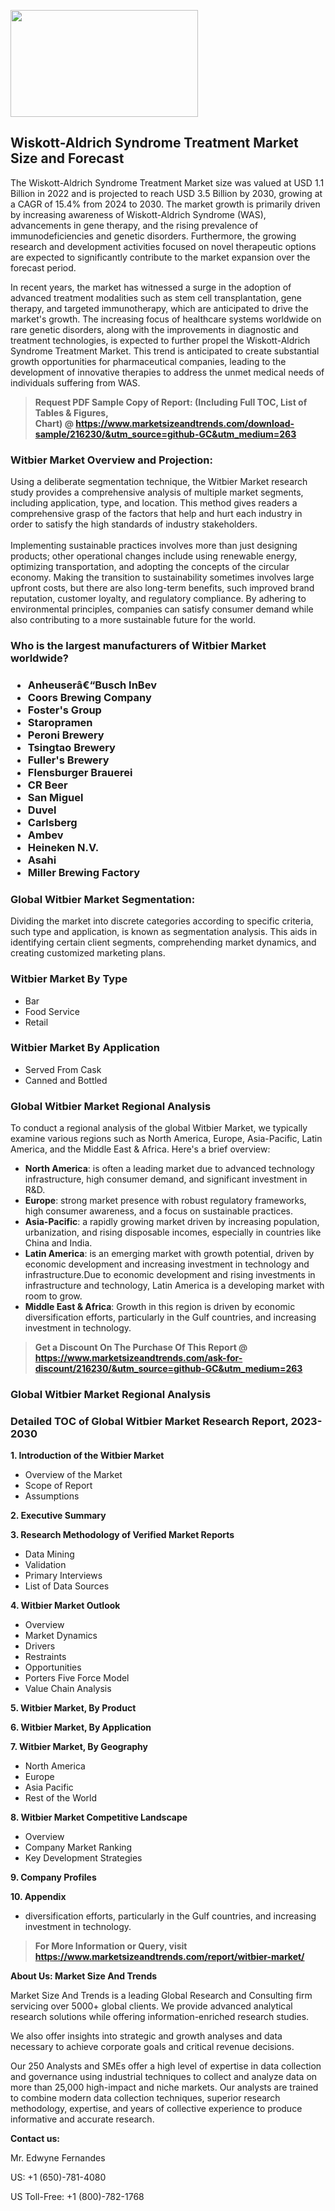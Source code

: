 <p><img class="alignnone size-medium wp-image-20088" src="https://ffe5etoiles.com/wp-content/uploads/2024/12/MST1-300x171.png" alt="" width="300" height="171" /></p><h2>Wiskott-Aldrich Syndrome Treatment Market Size and Forecast</h2><p>The Wiskott-Aldrich Syndrome Treatment Market size was valued at USD 1.1 Billion in 2022 and is projected to reach USD 3.5 Billion by 2030, growing at a CAGR of 15.4% from 2024 to 2030. The market growth is primarily driven by increasing awareness of Wiskott-Aldrich Syndrome (WAS), advancements in gene therapy, and the rising prevalence of immunodeficiencies and genetic disorders. Furthermore, the growing research and development activities focused on novel therapeutic options are expected to significantly contribute to the market expansion over the forecast period.</p><p>In recent years, the market has witnessed a surge in the adoption of advanced treatment modalities such as stem cell transplantation, gene therapy, and targeted immunotherapy, which are anticipated to drive the market's growth. The increasing focus of healthcare systems worldwide on rare genetic disorders, along with the improvements in diagnostic and treatment technologies, is expected to further propel the Wiskott-Aldrich Syndrome Treatment Market. This trend is anticipated to create substantial growth opportunities for pharmaceutical companies, leading to the development of innovative therapies to address the unmet medical needs of individuals suffering from WAS.</p></p><blockquote id="" class=""><strong>Request PDF Sample Copy of Report: (Including Full TOC, List of Tables &amp; Figures, Chart)&nbsp;@&nbsp;<strong><a href="https://www.marketsizeandtrends.com/download-sample/216230/&utm_source=github-GC&utm_medium=263" target="_blank">https://www.marketsizeandtrends.com/download-sample/216230/&utm_source=github-GC&utm_medium=263</a></strong></strong></blockquote><h3 id="" class="">Witbier Market&nbsp;Overview and Projection:</h3><p id="" class="">Using a deliberate segmentation technique, the Witbier Market research study provides a comprehensive analysis of multiple market segments, including application, type, and location. This method gives readers a comprehensive grasp of the factors that help and hurt each industry in order to satisfy the high standards of industry stakeholders. <br /> <br />Implementing sustainable practices involves more than just designing products; other operational changes include using renewable energy, optimizing transportation, and adopting the concepts of the circular economy. Making the transition to sustainability sometimes involves large upfront costs, but there are also long-term benefits, such improved brand reputation, customer loyalty, and regulatory compliance. By adhering to environmental principles, companies can satisfy consumer demand while also contributing to a more sustainable future for the world.</p><h3 id="" class="">Who is the largest manufacturers of&nbsp;Witbier Market worldwide?</h3><h3 class=""><p><ul><li>Anheuserâ€“Busch InBev </li><li> Coors Brewing Company </li><li> Foster's Group </li><li> Staropramen </li><li> Peroni Brewery </li><li> Tsingtao Brewery </li><li> Fuller's Brewery </li><li> Flensburger Brauerei </li><li> CR Beer </li><li> San Miguel </li><li> Duvel </li><li> Carlsberg </li><li> Ambev </li><li> Heineken N.V. </li><li> Asahi </li><li> Miller Brewing Factory</li></ul></p></h3><h3 id="" class="">Global&nbsp;Witbier Market Segmentation:</h3><p id="" class="">Dividing the market into discrete categories according to specific criteria, such type and application, is known as segmentation analysis. This aids in identifying certain client segments, comprehending market dynamics, and creating customized marketing plans.</p><h3 id="" class="">Witbier Market&nbsp;By Type</h3><p><p><ul><li>Bar</li><li> Food Service</li><li> Retail</p></li></ul></p></p><h3 id="" class="">Witbier Market&nbsp;By Application</h3><p class=""><p><ul><li>Served From Cask</li><li> Canned and Bottled</li></ul></p></p><h3 id="" class="">Global Witbier Market Regional Analysis</h3><p id="" class="">To conduct a regional analysis of the global Witbier Market, we typically examine various regions such as North America, Europe, Asia-Pacific, Latin America, and the Middle East &amp; Africa. Here's a brief overview:</p><ul><li><strong>North America</strong>: is often a leading market due to advanced technology infrastructure, high consumer demand, and significant investment in R&amp;D.</li><li><strong>Europe</strong>: strong market presence with robust regulatory frameworks, high consumer awareness, and a focus on sustainable practices.</li><li><strong>Asia-Pacific</strong>: a rapidly growing market driven by increasing population, urbanization, and rising disposable incomes, especially in countries like China and India.</li><li><strong>Latin America</strong>: is an emerging market with growth potential, driven by economic development and increasing investment in technology and infrastructure.Due to economic development and rising investments in infrastructure and technology, Latin America is a developing market with room to grow.</li><li><strong>Middle East &amp; Africa</strong>: Growth in this region is driven by economic diversification efforts, particularly in the Gulf countries, and increasing investment in technology.</li></ul><blockquote id="" class=""><strong>Get a Discount On The Purchase Of This Report @ <strong><a href="https://www.marketsizeandtrends.com/ask-for-discount/216230/&utm_source=github-GC&utm_medium=263" target="_blank">https://www.marketsizeandtrends.com/ask-for-discount/216230/&utm_source=github-GC&utm_medium=263</a></strong></strong></blockquote><h3 id="" class="">Global Witbier Market Regional Analysis</h3><h3 id="" class="">Detailed TOC of Global Witbier Market Research Report, 2023-2030</h3><p id="" class=""><strong>1. Introduction of the Witbier Market</strong></p><ul><li>Overview of the Market</li><li>Scope of Report</li><li>Assumptions</li></ul><p id="" class=""><strong>2. Executive Summary</strong></p><p id="" class=""><strong>3. Research Methodology of Verified Market Reports</strong></p><ul><li>Data Mining</li><li>Validation</li><li>Primary Interviews</li><li>List of Data Sources</li></ul><p id="" class=""><strong>4. Witbier Market Outlook</strong></p><ul><li>Overview</li><li>Market Dynamics</li><li>Drivers</li><li>Restraints</li><li>Opportunities</li><li>Porters Five Force Model</li><li>Value Chain Analysis</li></ul><p id="" class=""><strong>5. Witbier Market, By Product</strong></p><p id="" class=""><strong>6. Witbier Market, By Application</strong></p><p id="" class=""><strong>7. Witbier Market, By Geography</strong></p><ul><li>North America</li><li>Europe</li><li>Asia Pacific</li><li>Rest of the World</li></ul><p id="" class=""><strong>8. Witbier Market Competitive Landscape</strong></p><ul><li>Overview</li><li>Company Market Ranking</li><li>Key Development Strategies</li></ul><p id="" class=""><strong>9. Company Profiles</strong></p><p id="" class=""><strong>10. Appendix</strong></p><ul><li>diversification efforts, particularly in the Gulf countries, and increasing investment in technology.</li></ul><blockquote id="" class=""><strong>For More Information or Query, visit <strong><strong><a href="https://www.marketsizeandtrends.com/report/witbier-market/" target="_blank">https://www.marketsizeandtrends.com/report/witbier-market/</a></strong></strong></strong></blockquote><p id="" class=""><strong>About Us: Market Size And Trends</strong></p><p id="" class="">Market Size And Trends is a leading Global Research and Consulting firm servicing over 5000+ global clients. We provide advanced analytical research solutions while offering information-enriched research studies.</p><p id="" class="">We also offer insights into strategic and growth analyses and data necessary to achieve corporate goals and critical revenue decisions.</p><p id="" class="">Our 250 Analysts and SMEs offer a high level of expertise in data collection and governance using industrial techniques to collect and analyze data on more than 25,000 high-impact and niche markets. Our analysts are trained to combine modern data collection techniques, superior research methodology, expertise, and years of collective experience to produce informative and accurate research.</p><p id="" class=""><strong>Contact us:</strong></p><p id="" class="">Mr. Edwyne Fernandes</p><p id="" class="">US: +1 (650)-781-4080</p><p id="" class="">US Toll-Free: +1 (800)-782-1768</p>
